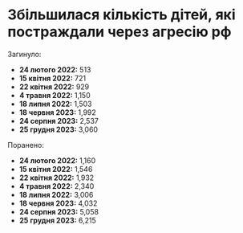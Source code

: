 # Збільшилася кількість дітей, які постраждали через агресію рф

Загинуло:

- **24 лютого 2022:** 513
- **15 квітня 2022:** 721
- **22 квітня 2022:** 929
- **4 травня 2022:** 1,150
- **18 липня 2022:** 1,503
- **18 червня 2023:** 1,992
- **24 серпня 2023:** 2,537
- **25 грудня 2023:** 3,060

Поранено:

- **24 лютого 2022:** 1,160
- **15 квітня 2022:** 1,546
- **22 квітня 2022:** 1,932
- **4 травня 2022:** 2,340
- **18 липня 2022:** 3,006
- **18 червня 2023:** 4,032
- **24 серпня 2023:** 5,058
- **25 грудня 2023:** 6,215
